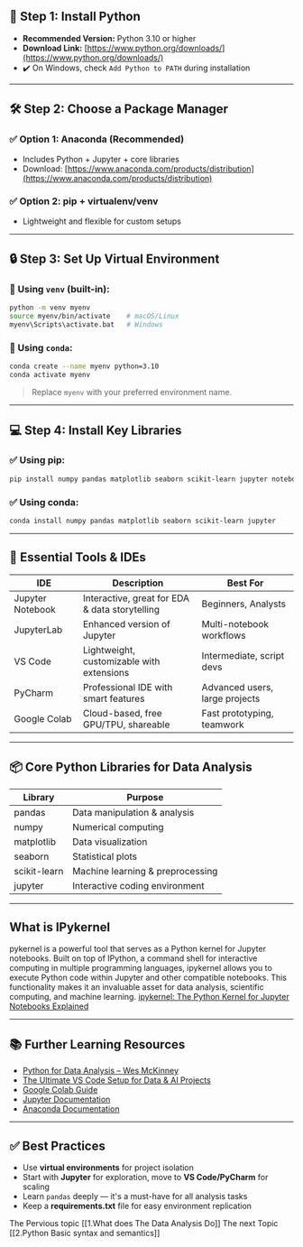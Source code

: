 ## 🧱 Step 1: Install Python
- **Recommended Version:** Python 3.10 or higher  
- **Download Link:** [https://www.python.org/downloads/](https://www.python.org/downloads/)  
- ✔️ On Windows, check `Add Python to PATH` during installation
---
## 🛠️ Step 2: Choose a Package Manager
### ✅ Option 1: Anaconda (Recommended)
- Includes Python + Jupyter + core libraries  
- Download: [https://www.anaconda.com/products/distribution](https://www.anaconda.com/products/distribution)
### ✅ Option 2: pip + virtualenv/venv
- Lightweight and flexible for custom setups
---
## 🔒 Step 3: Set Up Virtual Environment
### 🧪 Using `venv` (built-in):
```bash
python -m venv myenv
source myenv/bin/activate    # macOS/Linux
myenv\Scripts\activate.bat   # Windows
````
### 🧪 Using `conda`:
```bash
conda create --name myenv python=3.10
conda activate myenv
```
> Replace `myenv` with your preferred environment name.
---
## 💻 Step 4: Install Key Libraries
### ✅ Using pip:
```bash
pip install numpy pandas matplotlib seaborn scikit-learn jupyter notebook ipykernel
```
### ✅ Using conda:
```bash
conda install numpy pandas matplotlib seaborn scikit-learn jupyter
```
---
## 🧰 Essential Tools & IDEs

| IDE              | Description                                    | Best For                       |
| ---------------- | ---------------------------------------------- | ------------------------------ |
| Jupyter Notebook | Interactive, great for EDA & data storytelling | Beginners, Analysts            |
| JupyterLab       | Enhanced version of Jupyter                    | Multi-notebook workflows       |
| VS Code          | Lightweight, customizable with extensions      | Intermediate, script devs      |
| PyCharm          | Professional IDE with smart features           | Advanced users, large projects |
| Google Colab     | Cloud-based, free GPU/TPU, shareable           | Fast prototyping, teamwork     |

---
## 📦 Core Python Libraries for Data Analysis

| Library      | Purpose                          |
| ------------ | -------------------------------- |
| pandas       | Data manipulation & analysis     |
| numpy        | Numerical computing              |
| matplotlib   | Data visualization               |
| seaborn      | Statistical plots                |
| scikit-learn | Machine learning & preprocessing |
| jupyter      | Interactive coding environment   |

---
## What is IPykernel
pykernel is a powerful tool that serves as a Python kernel for Jupyter notebooks. Built on top of IPython, a command shell for interactive computing in multiple programming languages, ipykernel allows you to execute Python code within Jupyter and other compatible notebooks. This functionality makes it an invaluable asset for data analysis, scientific computing, and machine learning.
[ipykernel: The Python Kernel for Jupyter Notebooks Explained](https://docs.kanaries.net/topics/Python/ipykernel)

---
## 📚 Further Learning Resources
- [Python for Data Analysis – Wes McKinney](https://wesmckinney.com/book/)
- [The Ultimate VS Code Setup for Data & AI Projects](https://www.youtube.com/watch?v=mpk4Q5feWaw)
- [Google Colab Guide](https://colab.research.google.com/)
- [Jupyter Documentation](https://jupyter.org/documentation)
- [Anaconda Documentation](https://docs.anaconda.com/)

---
## ✅ Best Practices
- Use **virtual environments** for project isolation
- Start with **Jupyter** for exploration, move to **VS Code/PyCharm** for scaling
- Learn `pandas` deeply — it's a must-have for all analysis tasks
- Keep a **requirements.txt** file for easy environment replication

The Pervious topic
[[1.What does The Data Analysis Do]]
The next Topic
[[2.Python Basic syntax and semantics]]
